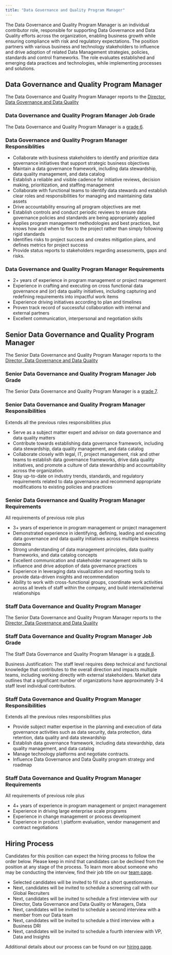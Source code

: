 ```yaml
---
title: "Data Governance and Quality Program Manager"
---
```

The Data Governance and Quality Program Manager is an individual contributor role, responsible for supporting Data Governance and Data Quality efforts across the organization, enabling business growth while ensuring compliance with risk and regulatory expectations. The position partners with various business and technology stakeholders to influence and drive adoption of related Data Management strategies, policies, standards and control frameworks. The role evaluates established and emerging data practices and technologies, while implementing processes and solutions.

## Data Governance and Quality Program Manager

The Data Governance and Quality Program Manager reports to the [Director, Data Governance and Data Quality](/job-families/finance/data-and-insights-executive/#director-data-governance-and-quality)

### Data Governance and Quality Program Manager Job Grade

The Data Governance and Quality Program Manager is a [grade 6](/handbook/total-rewards/compensation/compensation-calculator/#example_company-job-grades).

### Data Governance and Quality Program Manager Responsiblities

- Collaborate with business stakeholders to identify and prioritize data governance initiatives that support strategic business objectives
- Maintain a data governance framework, including data stewardship, data quality management, and data catalog
- Establish a reliable and visible cadence for initiative reviews, decision making, prioritization, and staffing management
- Collaborate with functional teams to identify data stewards and establish clear roles and responsibilities for managing and maintaining data assets
- Drive accountability ensuring all program objectives are met
- Establish controls and conduct periodic reviews to ensure data governance policies and standards are being appropriately applied
- Applies program management methodologies and best practices, but knows how and when to flex to the project rather than simply following rigid standards
- Identifies risks to project success and creates mitigation plans, and defines metrics for project success
- Provide status reports to stakeholders regarding assessments, gaps and risks.

### Data Governance and Quality Program Manager Requirements

- 2+ years of experience in program management or project management
- Experience in crafting and executing on cross functional data governance and (or) data quality initiatives, including capturing and redefining requirements into impactful work items
- Experience driving initiatives according to plan and timelines
- Proven track record of successful collaboration with internal and external partners
- Excellent communication, interpersonal and negotiation skills

## Senior Data Governance and Quality Program Manager

The Senior Data Governance and Quality Program Manager reports to the [Director, Data Governance and Data Quality](/job-families/finance/data-and-insights-executive/#director-data-governance-and-quality)

### Senior Data Governance and Quality Program Manager Job Grade

The Senior Data Governance and Quality Program Manager is a [grade 7](/handbook/total-rewards/compensation/compensation-calculator/#example_company-job-grades).

### Senior Data Governance and Quality Program Manager Responsibilities

Extends all the previous roles responsibilities plus

- Serve as a subject matter expert and advisor on data governance and data quality matters
- Contribute towards establishing data governance framework, including data stewardship, data quality management, and data catalog
- Collaborate closely with legal, IT, project management, risk and other teams to establish data governance frameworks, drive data quality initiatives, and promote a culture of data stewardship and accountability across the organization.
- Stay up-to-date on industry trends, standards, and regulatory requirements related to data governance and recommend appropriate modifications to existing policies and practices

### Senior Data Governance and Quality Program Manager Requirements

All requirements of previous role plus

- 3+ years of experience in program management or project management
- Demonstrated experience in identifying, defining, leading and executing data governance and data quality initiatives across multiple business domains
- Strong understanding of data management principles, data quality frameworks, and data catalog concepts
- Excellent communication and stakeholder management skills to influence and drive adoption of data governance practices
- Experience in leveraging data visualization and reporting tools to provide data-driven insights and recommendation
- Ability to work with cross-functional groups, coordinate work activities across all levels of staff within the company, and build internal/external relationships

### Staff Data Governance and Quality Program Manager

The Senior Data Governance and Quality Program Manager reports to the [Director, Data Governance and Data Quality](/job-families/finance/data-and-insights-executive/#director-data-governance-and-quality)

### Staff Data Governance and Quality Program Manager Job Grade

The Staff Data Governance and Quality Program Manager is a [grade 8](/handbook/total-rewards/compensation/compensation-calculator/#example_company-job-grades).

Business Justification: The staff level requires deep technical and functional knowledge that contributes to the overall direction and impacts multiple teams, including working directly with external stakeholders. Market data outlines that a significant number of organizations have approximately 3-4 staff level individual contributors.

### Staff Data Governance and Quality Program Manager Responsibilities

Extends all the previous roles responsibilities plus

- Provide subject matter expertise in the planning and execution of data governance activities such as data security, data protection, data retention, data quality and data stewardship
- Establish data governance framework, including data stewardship, data quality management, and data catalog
- Manage technology platforms and negotiate contracts.
- Influence Data Governance and Data Quality program strategy and roadmap

### Staff Data Governance and Quality Program Manager Requirements

All requirements of previous role plus

- 4+ years of experience in program management or project management
- Experience in driving large enterprise scale programs
- Experience in change management or process development
- Experience in product \ platform evaluation, vendor management and contract negotiations

## Hiring Process

Candidates for this position can expect the hiring process to follow the order below. Please keep in mind that candidates can be declined from the position at any stage of the process. To learn more about someone who may be conducting the interview, find their job title on our [team page](/handbook/company/team).

- Selected candidates will be invited to fill out a short questionnaire.
- Next, candidates will be invited to schedule a screening call with our Global Recruiters
- Next, candidates will be invited to schedule a first interview with our Director, Data Governance and Data Quality or Managers, Data
- Next, candidates will be invited to schedule a second interview with a member from our Data team
- Next, candidates will be invited to schedule a third interview with a Business DRI
- Next, candidates will be invited to schedule a fourth interview with VP, Data and Insights

Additional details about our process can be found on our [hiring page](/handbook/hiring/).
